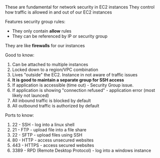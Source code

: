These are fundamental for network security in EC2 instances
They control how traffic is allowed in and out of our EC2 instances

Features security group rules:
- They only contain **allow** rules
- They can be referenced by IP or security group

They are like **firewalls** for our instances

Good to know:
1. Can be attached to multiple instances
2. Locked down to a region/VPC combination
3. Lives "outside" the EC2. Instance in not aware of traffic issues
4. **It is good to maintain a separate group for SSH access**
5. If application is accessible (time out) - Security Group issue.
6. If application is showing "connection refused" - application error (most likely not launced)
7. All inbound traffic is blocked by default
8. All outbound traffic is authorized by default

Ports to know:
1. 22 - SSH - log into a linux shell
2. 21 - FTP - upload file into a file share
3. 22 - SFTP - upload files using SSH
4. 80 - HTTP - access unsecured websites
5. 443 - HTTPS - access secured websites
6. 3389 - RPD (Remote Desktop Protocol) - log into a windows instance
